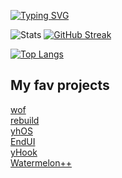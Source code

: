 [![Typing SVG](https://readme-typing-svg.demolab.com?font=Fira+Code&weight=700&size=27&duration=3000&pause=100&color=9e57eb&background=16131700&repeat=false&width=435&lines=Hi!%2C+I'm+aceinetx)](https://git.io/typing-svg)

![Stats](https://github-readme-stats.vercel.app/api?username=aceinetx\&show_icons=true\&theme=radical&bg_color=161317&title_color=8b57eb&text_color=D8C6CB)
[![GitHub Streak](https://streak-stats.demolab.com?user=aceinetx&theme=radical&background=161317&ring=8B57EB&sideLabels=D8C6CB&currStreakNum=D8C6CB&sideNums=D8C6CB&fire=8B57EB&currStreakLabel=D8C6CB)](https://git.io/streak-stats)

[![Top Langs](https://github-readme-stats.vercel.app/api/top-langs/?username=aceinetx&langs_count=24&layout=compact&hide_progress=true&theme=radical&bg_color=161317&title_color=8b57eb&text_color=D8C6CB)](https://github.com/anuraghazra/github-readme-stats)
## My fav projects
[wof](https://github.com/aceinetx/wof)<br>
[rebuild](https://github.com/aceinetx/rebuild)<br>
[yhOS](https://github.com/aceinetx/yhos)<br>
[EndUI](https://github.com/aceinetx/endui)<br>
[yHook](https://github.com/aceinetx/yHook)<br>
[Watermelon++](https://github.com/aceinetx/Watermelon)<br>
